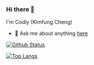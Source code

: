 ### Hi there 👋

I'm Codiy (Kimfung Cheng)

- 💬 Ask me about anything [here](https://github.com/codiy1992/codiy1992/issues)

[![Github Status](https://github-readme-stats.vercel.app/api?username=codiy1992&count_private=true)](https://github.com/anuraghazra/github-readme-stats)

[![Top Langs](https://github-readme-stats.vercel.app/api/top-langs/?username=codiy1992&layout=compact)](https://github.com/anuraghazra/github-readme-stats)

<!--
**codiy1992/codiy1992** is a ✨ _special_ ✨ repository because its `README.md` (this file) appears on your GitHub profile.

Here are some ideas to get you started:

- 🔭 I’m currently working on ...
- 🌱 I’m currently learning ...
- 👯 I’m looking to collaborate on ...
- 🤔 I’m looking for help with ...
- 💬 Ask me about ...
- 📫 How to reach me: ...
- 😄 Pronouns: ...
- ⚡ Fun fact: ...
-->
